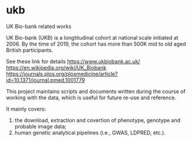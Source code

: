 # ukb
UK Bio-bank related works

UK Bio-bank (UKB) is a longtitudinal cohort at national scale initiated at 2006. By the time of 2019, the cohort has more than 500K mid to old aged British participants.

See these link for details
https://www.ukbiobank.ac.uk/
https://en.wikipedia.org/wiki/UK_Biobank
https://journals.plos.org/plosmedicine/article?id=10.1371/journal.pmed.1001779

This project maintains scripts and documents written during the course of working with the data, which is useful for future re-use and reference.

It mainly covers:
1) the download, extraction and covertion of phenotype, genotype and probable image data;
2) human genetic analytical pipelines (i.e., GWAS, LDPRED, etc.).
